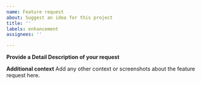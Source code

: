 ```yaml
---
name: Feature request
about: Suggest an idea for this project
title: ''
labels: enhancement
assignees: ''

---
```


**Provide a Detail Description of your request**

**Additional context**
Add any other context or screenshots about the feature request here.
